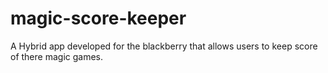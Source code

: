magic-score-keeper
==================

A Hybrid app developed for the blackberry that allows users to keep score of there magic games.
